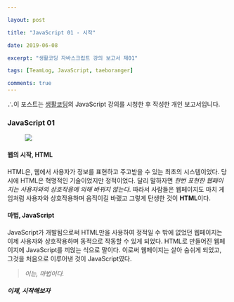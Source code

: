 ```yaml
---

layout: post

title: "JavaScript 01 - 시작"

date: 2019-06-08

excerpt: "생활코딩 자바스크립트 강의 보고서 제01"

tags: [TeamLog, JavaScript, taeboranger]

comments: true
---
```


∴이 포스트는 [생활코딩](https://www.youtube.com/playlist?list=PLuHgQVnccGMBB348PWRN0fREzYcYgFybf)의 JavaScript 강의를 시청한 후 작성한 개인 보고서입니다.

### JavaScript 01


<figure class="half">
    <a href="https://www.lform.com/_assets/packages/wp/assets/uploaded/2017/08/lform_javascript_blog_header_image-1600x1080.jpg"><img src="https://www.lform.com/_assets/packages/wp/assets/uploaded/2017/08/lform_javascript_blog_header_image-1600x1080.jpg"></a>
</figure>

#### 웹의 시작, HTML

HTML은, 웹에서 사용자가 정보를 표현하고 주고받을 수 있는 최초의 시스템이었다. 당시에 HTML은 혁명적인 기술이었지만 정적이었다. 달리 말하자면 *한번 표현한 웹페이지는 사용자와의 상호작용에 의해 바뀌지 않는다*. 따라서 사람들은 웹페이지도 마치 게임처럼 사용자와 상호작용하며 움직이길 바랬고 그렇게 탄생한 것이 **HTML**이다.

#### 마법, JavaScript

JavaScript가 개발됨으로써 HTML만을 사용하여 정적일 수 밖에 없었던 웹페이지는 이제 사용자와 상호작용하며 동적으로 작동할 수 있게 되었다. HTML로 만들어진 웹페이지에 JavaScript를 끼얹는 식으로 말이다. 이로써 웹페이지는 살아 숨쉬게 되었고, 그것을 처음으로 이루어낸 것이 JavaScript였다.

> *이는, 마법이다.*

##### 이제, 시작해보자
